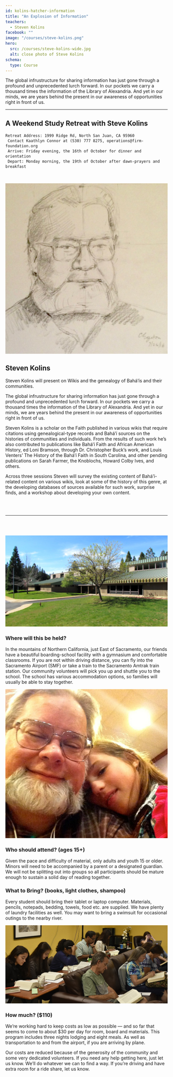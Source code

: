 ```yaml
---
id: kolins-hatcher-information
title: "An Explosion of Information"
teachers:
  - Steven Kolins
facebook: ""
image: "/courses/steve-kolins.png"
hero:
  src: /courses/steve-kolins-wide.jpg
  alt: close photo of Steve Kolins
schema:
  type: Course
---
```


The global infrustructure for sharing information has just gone through a profound and unprecedented lurch forward. In our pockets we carry a thousand times the information of the Library of Alexandria. And yet in our minds, we are years behind the present in our awareness of opportunities right in front of us.

---

## A Weekend Study Retreat with Steve Kolins


```
Retreat Address: 1999 Ridge Rd, North San Juan, CA 95960
 Contact Kaathlyn Connor at (530) 777 8275, operations@firm-foundation.org
 Arrive: Friday evening, the 16th of October for dinner and orientation
 Depart: Monday morning, the 19th of October after dawn-prayers and breakfast
```

<br>

![kolins](/courses/kolins-portrait.png#floater2)
## Steven Kolins

Steven Kolins will present on Wikis and the genealogy of Bahá’ís and their communities.

The global infrustructure for sharing information has just gone through a profound and unprecedented lurch forward. In our pockets we carry a thousand times the information of the Library of Alexandria. And yet in our minds, we are years behind the present in our awareness of opportunities right in front of us.

Steven Kolins is a scholar on the Faith published in various wikis that require citations using genealogical-type records and Bahá’í sources on the histories of communities and individuals. From the results of such work he’s also contributed to publications like Bahá’í Faith and African American History, ed Loni Bramson, through Dr. Christopher Buck’s work, and Louis Venters’ The History of the Bahá’í Faith in South Carolina, and other pending publications on Sarah Farmer, the Knoblochs, Howard Colby Ives, and others.

Across three sessions Steven will survey the existing content of Bahá’í-related content on various wikis, look at some of the history of this genre, at the developing databases of sources  available for such work, surprise finds, and a workshop about developing your own content.




<br><br><hr><br><br>

![school front](/courses/school-front2.jpg#floater)
### Where will this be held?

In the mountains of Northern California, just East of Sacramento, our friends have a beautiful boarding-school facility with a gymnasium and comfortable classrooms. If you are not within driving distance, you can fly into the Sacramento Airport (SMF) or take a train to the Sacramento Amtrak train station. Our community volunteers will pick you up and shuttle you to the school. The school has various accommodation options, so families will usually be able to stay together.


![kolins](/courses/kolins-dad.png#floater2)
### Who should attend? (ages 15+)

Given the pace and difficulty of material, only adults and youth 15 or older. Minors will need to be accompanied by a parent or a designated guardian. We will not be splitting out into groups so all participants should be mature enough to sustain a solid day of reading together.



### What to Bring? (books, light clothes, shampoo)

Every student should bring their tablet or laptop computer. Materials, pencils, notepads, bedding, towels, food etc. are supplied. We have plenty of laundry facilities as well. You may want to bring a swimsuit for occasional outings to the nearby river.


![participants](/db-challenge/db-banner-2019.jpg#floater)

### How much? ($110)

We’re working hard to keep costs as low as possible — and so far that seems to come to about $30 per day for room, board and materials. This program includes three nights lodging and eight meals. As well as transportation to and from the airport, if you are arriving by plane.

Our costs are reduced because of the generosity of the community and some very dedicated volunteers. If you need any help getting here, just let us know. We’ll do whatever we can to find a way. If you’re driving and have extra room for a ride share, let us know.

<br><br><br><br>


